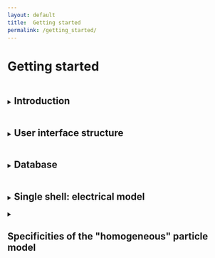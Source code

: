 ```yaml
---
layout: default
title:  Getting started
permalink: /getting_started/
---
```


<h1> Getting started </h1>
<details>
<summary><h2 class="menutitle"> Introduction</h2></summary>

<p class="retrait"> MyDEP is a Java based standalone software which allows to study dielectric particle response to AC electric fields and to analyse the electric properties of biological cells.
It consists of a Graphical User Interface (GUI) supporting a literature-based database. This tool can also be used with the user's own data sets. </p>

<h2 class="menutitle"> Installation and system requirements </h2>

<p> MyDEP can be run on Windows, Mac OS X or Linux/Ubuntu operating systems. It requires Java to be installed on your system.</p>
<p> Download the latest version of MyDEP by clicking on the "Free Download" button in the page header.
Unzip the folder (zip archive) and open it. Double-click on the mydep.jar file.</p>
<p> For OS X users, depending on the security preferences, the following message might be displayed: </p>

<div class="DIVimage60">
    <img class="im" src='/assets/img/image01_mac.png' />
</div>
<p>In this case click on OK, go to System Preferences -> Security and Privacy. Under the General tab the following info should appear:</p>

<div class="DIVimage60">
    <img class="im" src='/assets/img/image02_mac.png' />
</div>

<p> Click on "Open anyway" -> Open </p>

<div class="DIVimage60">
    <img class="im" src='/assets/img/image03_mac.png' />
</div>

<p> The "mydep.ini" file will be created containing all your preferences and the following screen will appear with the application: </p>

<div class="DIVimage">
    <img class="im" src='/assets/img/image04_MyDEP.png' />
</div>

 </details>
<details>
<summary><h2 class="menutitle"> User interface structure </h2></summary>

<div class="DIVimage">
    <img class="im" src='/assets/img/Image05_MyDEP_cadreRouge_number_menubar.png' />
</div>

<p> The interface is constituted of nine different parts: </p>
<ol>
  <li> Medium </li>
  <li> Frequencies </li>
  <li> Model </li>
  <li> Sweep </li>
  <li> Calculate </li>
  <li> Graphs </li>
  <li> Results </li>
  <li> Display options </li>
  <li> Menu bar </li>
</ol>  

The following section describes them one by one.

It should be noted that tooltips are available for most of the interface parameters. To access them, the user should place the mouse cursor on the desired parameter.

  <details><summary class="tab"><h4 class="menutitle"> 1. Medium </h4> </summary><p class="retrait"> In this section, the user can choose the dielectric properties of the medium which are $\sigma_m$, the electrical conductivity and $\varepsilon_m$, the relative permittivity.
	An additional box allows to indicate the value of the volume fraction $\phi$. It corresponds to the fraction of the volume of the cells compared to the volume of liquid. This value is needed only for the calculation of the permittivity and conductivity of the suspension of particles with the Maxwell and Asami methods that will be described later.</p>
  </details>
  <details><summary class="tab"><h4 class="menutitle"> 2. Frequencies </h4></summary> <p> In this section, the user can choose the start and stop frequencies of the graph as well as the number of points, logarithmically spaced, that will be used. </p>
</details>
  <details><summary class="tab"><h4 class="menutitle"> 3. Model </h4></summary> <p> In this section, the user can choose the particle model that will be implemented. Dielectric particles such as cells are usually represented as concentric shells. Here the user can specify the number of layers that will be used. Moreover, the particle shape can be either spherical or ellipsoidal. The possible models are: </p>

  <ul>
      <li> <b>Homogeneous particle:</b> this model corresponds to a completely homogeneous particle.
        <br><br>
        <div class="DIVimage">
            <img class="im" src='/assets/img/image06_homogeneous.png' />
        </div><br>
      </li>
      <li> <b>Single-shell:</b> this model corresponds to a particle with an outside layer. For a cell it typically represents a cytoplasm surrounded by a lipid membrane.
        <br><br>
        <div class="DIVimage">
            <img class="im" src='/assets/img/image07_single.png' />
        </div><br>

<details><summary class="tab"><h5 class="menutitle"> Single shell: electrical model </h5> </summary>
<p class="retrait"> For the Single-shell model an additional feature allows to specify different properties of the cell membrane: either the "Classical Model" ($th_{cm}$, $\sigma_{cm}$ and $\varepsilon_{cm}$) or the "Electrical Model" (specific membrane conductance $G_{cm}$ and capacitance $C_{cm}$). </p>
<p>
<ul>
    <li>From "Classical Model" to "Electrical Model":<br>
    If the "Classical Model" is selected, a click on the "Convert" button will calculate $G_{cm}$  and $C_{cm}$ following the formula:
    $$G_{cm}=\frac{\sigma_{cm}}{th_{cm}}$$
    $$C_{cm}=\frac{\varepsilon_{cm}}{th_{cm}}$$
    A click on "Electrical Model" will use the calculated values.<br>
    </li>
    <li>
    From "Electrical Model" to "Classical Model":<br>
    If the "Electrical Model" is selected, a click on the "Convert" button will make the $th_{cm}$ box accessible. Once the value is entered, press the "ok" button. The values of $\sigma_{m}$ and $\varepsilon_{cm}$ will be calculated.
    A click on "Classical Model" will use the calculated values.
    </li>
</ul>
</p>
  </details>
      </li>
      <li> <b>Two-shell:</b> this model corresponds to a particle with two outside layers. For a cell it corresponds to a cytoplasm surrounded by a cell membrane and a cell wall.
        <br><br>
        <div class="DIVimage">
            <img class="im" src='/assets/img/image08_two.png' />
        </div><br>
      </li>
      <li> <b>Three-shell:</b> this model corresponds to a cell with one outside layer and a nucleus occupying a significant volume. The order of the layers from the inside to the outside is nucleoplasm, nuclear envelope, cytoplasm and cell membrane.
        <br><br>
        <div class="DIVimage">
            <img class="im" src='/assets/img/image09_three.png' />
        </div><br>
      </li>
      <li> <b>Four-shell:</b> this model corresponds to a cell with two outside layers and a nucleus occupying a significant volume. The order of the layers from the inside to the outside is nucleoplasm, nuclear envelope, cytoplasm, cell membrane and cell wall.
        <br><br>
        <div class="DIVimage">
            <img class="im" src='/assets/img/image10_four.png' />
        </div><br>
      </li>
  </ul>  

  <p>Here is a summarized description of the implemented cell models (the four-shell model is not represented here):</p>
  <div>
      <img class="im" src='/assets/img/image11_CellModel.png' />
  </div>

  </details>
  <details><summary class="tab"><h4 class="menutitle"> 4. Sweep </h4></summary> <p class="retrait"> The Sweep button, once pressed, performs a sweep on different values of the selected parameter. To change the parameter on which the sweep is performed, click on the Sweep parameter and select the desired parameter (cf following image). The number of points used, as well as the min and max value, can also be specified. If the log button is pressed, the values will be logarithmically distributed (linearly distributed otherwise). </p>
  <div class="DIVimage60">
      <img class="im" src='/assets/img/image12_SweepParameters.png' />
  </div>

  </details>
  <details><summary class="tab"><h4 class="menutitle"> 5. Calculate </h4></summary> <p class="retrait"> The Calculate button performs the corresponding calculation displayed in the Graphs section. The orange color of the button indicates that no calculation has been performed. The button turns green once the calculation is done.</p>
	<p class="retrait">If the Sweep button is pressed, the progression of the calculation will be displayed on this button by using a progress bar.</p>

  </details>
  <details><summary class="tab"><h4 class="menutitle"> 6. Graphs </h4></summary> <p class="retrait"> The graphs displayed in this section are the following:</p>
	<ul>
    <li> Clausius-Mossotti factor, abbreviated CM factor (real and/or imaginary part).</li>
    <li> Complex Permittivity:
	<ul>
          <li> $|\varepsilon_{eq}^{\ast}| / \varepsilon_{0}$: the modulus of the equivalent complex relative permittivity of the particle. </li>
          <li> $|\varepsilon_{m}^{\ast}|/ \varepsilon_{0}$: the modulus of the complex relative permittivity of the medium. </li>
          <li> $|\varepsilon_{mix}^{\ast}| /  \varepsilon_{0}$: the modulus of the equivalent complex relative permittivity of the particles in suspension in the medium. </li>			
        </ul>  		
		</li>
    <li> Permittivity: 
        <ul>
          <li> $\varepsilon_{eq}$: the equivalent relative permittivity of the particle. </li>
	  <li> $\varepsilon_{m}$: the relative permittivity of the medium. </li>
          <li> $\varepsilon_{mix}$: the equivalent relative permittivity of the particles in suspension in the medium at the given volume fraction.</li>
        </ul>  
    </li>    
    <li> Conductivity:
        <ul>
          <li> $\sigma_{eq}$: the equivalent electrical conductivity of the particle. </li>
	  <li> $\sigma_{m}$: the electrical conductivity of the medium. </li>
          <li> $\sigma_{mix}$: the equivalent electrical conductivity of the particles in suspension in the medium at the given volume fraction.</li>
        </ul>  
    </li>
    <li>Crossover: This graph corresponds to the different crossover frequencies when the sweep mode is used.
    </li>
  </ul>

  <p> <b>Editing curves:</b></p>
  <ul>
      <li> <b>Zooming</b>:<br> You can zoom the graph using the scroll-wheel of your mouse or the zoom functionality of your trackpad. </li>
      <li> <b>Curve properties: </b><br>
      A left click on a displayed curve will select the curve which will appear in a thicker linestyle. The corresponding parameters used for its creation will be displayed in the left part of the interface (Medium/Frequencies/Model).<br>
      A right click on a displayed curve will cause a popup menu to appear with the following options:
      <ul>
        <li>Curve parameters: The line style of the curve and its width can be adjusted as well as its color with Swatches, HSV, HSL, RGB and CMYK color models. Each point of the curve can also be represented by a marker for which the type and size can be adjusted.</li>
        <li> Sweep curve parameters:
         If the curve was generated in the sweep mode (sweep of one parameter), this menu enables to modify the line style, line width and color of all the curves generated during the sweep. </li>
        <li> Delete curve: Delete the specific curve. </li>
      </ul>
      </li>
      <li> <b>Legend:</b><br>
      The legend can be moved in the graph by dragging it. The following parameters can be modified by right-clicking on the legend -> Legend parameters:
      <ul>
      <li> Opacity of the legend: By default, the legend background is opaque but can become transparent by unclicking the button.</li>
      <li> Anchoring (horizontal and vertical): This corresponds to the fixed point when the MyDEP interface size is modified on screen or printed. </li>
      <li> Font and font size </li>
      <li> Font color and background color</li>
      </ul><br>
      <div class="DIVimage">
          <img class="im" src='/assets/img/image13_LegendParameters.png' />
      </div>
      <br>
      In the Sweep mode the legend will display the properties of the last generated curve (default mode) or the selected curve.
      </li>
      <li> <b>Axis properties:</b><br>
      A right click on the axes will give access to the Grid and labels parameters menu. This menu offers the possibility to change:
      <ul>
      <li> The displayed axis properties: horizontal and vertical axis labels (possibility to use html for special characters), the font and the font size</li>
      <li> The unit properties: font and font size. </li>
      <li> Font and font size. </li>
      <li> The major grid and minor grid parameters: line style, line width and color.</li>
      </ul><br>
      <div class="DIVimage">
          <img class="im" src='/assets/img/image14_GridProperties.png' />
      </div>
      <br>
      </li>
</ul>
     </details>
     
  <details><summary class="tab"><h4 class="menutitle"> 7. Results </h4> </summary><p class="retrait"> This section corresponds to an analysis of part of the graphs. The part is different depending on the selected graph:</p>
<ul>
        <li>CM factor tab:
          <ul>
          <li> $Re[CM(f)]$ and $Im[CM(f)]$ button: if pressed the corresponding curves will be displayed.</li>
          <li> Min Max auto button: if pressed the Min and Max value will be adjusted automatically. Otherwise they will correspond to $yAxis_{min}$ and $yAxis_{max}$.</li>
          <li> 	$f_{cursor}$ button: a vertical line will be displayed at the frequency written in the box, whose unit can be adjusted (Hz, kHz, MHz or GHz). The value can also be adjusted with the corresponding slider. The values of $Re[CM(f)]$, $Im[CM(f)]$, $F_{DEP}/\nabla E^2_{RMS}$ and $\Gamma_{ROT}/|E^2|$ are displayed in the $At f_{cursor}$ box.</li>
          <li> $Baseline$ button: a horizontal line will be displayed at the value written in the box. The value can also be adjusted with the corresponding slider.</li>
          <li> $Legend$ button: A click on the Legend button will open a popup menu where the properties to display will be available by ticking the corresponding tickbox. The order of the displayed parameters can be modified by clicking on the corresponding arrows. The "user text" box can be used to display the desired text, using html language when needed.</li>
          <li> Re Crossover: the different crossover frequencies correspond to the frequencies at which $Re[CM(f)] = 0$</li>
	  <li> Im MinMax: the frequencies at which $Im[CM(f)]$ is minimal and maximal</li>
          </ul>
        </li>
        <li> Complex Permittivity, Permittivity and Conductivity tabs:
          <ul>
            <li> Particle, Medium and Mixture buttons: if pressed the corresponding curves will be displayed. </li>
            <li> Min Max auto button: if pressed the Min and Max value will be adjusted automatically. Otherwise, they will be correspond to $|\varepsilon_{eq}^{\ast}| / \varepsilon_{0min}$ and $|\varepsilon_{eq}^{\ast}| / \varepsilon_{0max}$
(respectively $\varepsilon_{min}$ and $\varepsilon_{max}$ and $\sigma_{min}$ and $\sigma_{max}$).</li>		  
            <li> $f_{cursor}$: a vertical line will be displayed at the frequency written in the box, whose unit can be adjusted (Hz, kHz, MHz or GHz). The value can also be adjusted with the corresponding slider. The values for the Particle, Medium and Mixture are displayed in the $At f_{cursor}$ box.</li>
            <li> All the other buttons have similar behavior as described in the CM factor tab.</li>
          </ul>
        </li>
        <li> Crossover tab: if a sweep is performed on the $\sigma_{m}$ button, the corresponding crossover frequencies will be displayed in this graph:
		<ul>
		<li> $Lower$ and $Upper$: if pressed the corresponding curves will be displayed. </li>
    		<li> Min Max auto button: if pressed the Min and Max value will be adjusted automatically. Otherwise, they will be correspond to $Frequency_{min}$ and $Frequency_{max}$. </li>
          	<li> $\sigma_{m} (S/m)$ button: a vertical line will be displayed at the value written in the box. The value can also be adjusted with the corresponding slider.</li>
            	<li> $f_{cursor}$: a horizontal line will be displayed at the frequency written in the box, whose unit can be adjusted (Hz, kHz, MHz or GHz). The value can also be adjusted with the corresponding slider. The values of the Lower and Upper crossover frequencies are displayed in the $At  \sigma_{m}$ box.</li>
<li> Remark: If both the $\sigma_{m} (S/m)$ and $f_{cursor}$ buttons are pressed, a click on a point will move the two cursors together. Draging the $\sigma_{m} (S/m)$ cursor on the graph will move both cursors on the same curve.</li>	
		</ul>	
      	</li>    
</ul>
</details>
	
<details><summary class="tab"><h4 class="menutitle"> 8. Display options </h4></summary>
      <p> This section contains different buttons to adjust the properties of the graphs displayed in the Graphs section:</p>
      <ul>
      	 <li> <i> <b> Clear fig </b> </i> button: Clear fig removes all curves from the Graph section</li>
         <li> <i> <b> X Log </b> </i> button: If X Log is pressed the x axis will be displayed with a logarithmic scale, otherwise with a linear scale.</li>
         <li> <i> <b>Y Log </b> </i> button: If Y Log is pressed the x axis will be displayed with a logarithmic scale, otherwise with a linear scale.</li>
         <li> <i> <b> Hold on </b> </i>  button:  Hold on retains plots in the current axes so that new plots added to the axes do not delete existing plots.</li>
         <li> <i> <b>Reset zoom</b> </i> button: Reset zoom resets the graph to its initial zoom.</li>
         <li> <i> <b> Legend </b> </i>button: Legend displays the legend in the graph.</li>
      </ul>
      </details>
  <details><summary class="tab"><h4 class="menutitle"> 9. Menu bar </h4></summary> <p>The menu bar contains different categories:</p>
      <ul>
        <li>File
        <ul><li>Quit: Quit the interface.</li></ul></li>
        <li> Data
        <ul><li>Import: Import a new database.</li>
            <li>Export:
              <ul> <li> user database: Export the user database (user_database.txt) at the desired location. By default the user_database.txt file is generated in the mydep directory each time the MyDEP software is closed.</li>
              <li> complete_database: Export the complete database (database .txt and user_database.txt merged) at the desired location. </li>
              <li> mixture -> Asami-Hanai parameters-> Number of increments: set the number of increments used to calculate the mixture equivalent permittivity using the Asami-Hanai formula. </li>
              </ul>
            </li>
        </ul>
        </li>
        <li> Interface
        <ul><li> Print: Print the interface using the printer. From this menu a pdf can be generated directly (on macOS) or by using a pdfPrinter.</li>
            <li> Export: Open a popupmenu for exporting the interface as displayed in the following image. The following parameters can be choosen:
              <ul>
                <li>	Output format: A5 to A0 or personalized by specifying the width and height.
                </li>
                <li> Resolution: 75, 150, 300 or 600 dpi.
                </li>
                <li> Orientation.
                </li>
                <li> Keep screen aspect ratio: keep the same aspect ratio as what is displayed on the screen. This option will partially rule out the output format chosen. Only one dimension will be conserved.
                </li>
                <li> File format: pdf, jpg, bmp, gif, png, jpeg.
                </li>
              </ul>
              <br>
              <div class="DIVimage">
                  <img class="im" src='/assets/img/image15_Interface_export_parameters.png' />
              </div>
           </li>
        </ul>
        </li>
        <li> Graph
        <ul><li> Undock windows: This option allows to separate the myDEP interface in 3 parts:
              <ul>
                <li>The parameters part containing the left part of the interface (Medium/Frequencies/Model)</li>
                <li>Graphs</li>
                <li>Results and Display options</li>
              </ul>
            <p>Closing  the Graphs or Results and Display parts will redock them all together.</p></li>
            <li> Print: Print the graph displayed on the screen using the printer. From this menu a pdf can be generated directly (on macOS) or by using a pdfPrinter </li>
            <li> Export: Open a popupmenu for exporting the graph displayed on the screen. The following parameters can be choosen:
              <ul>
                <li> Output format (A5 to A0 or personalized by specifying the width and height.</li>
	              <li> Resolution: 75, 150, 300 or 600 dpi.</li>
                <li> Orientation. </li>
                <li> Keep screen aspect ratio: keep the same aspect ration as what is displayed on the screen. This option will partially rule out the output format chosen. Only one dimension will be conserved.</li>
                <li> File format: pdf, jpg, bmp, gif, png, jpeg. </li>
              </ul>
            </li>
            <li> Grid and labels parameters: already explained in the Graph section</li>
            <li> Legend parameters: already explained in the Graph section</li>
        </ul>
        </li>
        <li> Help </li>
        </ul>


 </details>
 </details>
<details>
<summary><h2 class="menutitle"> Database </h2></summary>


<p class="retrait">MyDEP allows to work with cell models from the Homogeneous particle model up to a Four-shell particle model, spherical or ellipsoidal. A database, compiling data for each model that were found in the literature has been created. This database is in the file database.txt. </p>

<p class="retrait">For each model all the information concerning the model can be seen by Clicking on the View references button. The popup menu that open contains:
<ul>
    <li> The Name of the model</li>
    <li> The Author </li>
    <li> The Title of the Article </li>
    <li>The journal where the data were published </li>
    <li> The DOI or link where the article can be found (For a given DOI_ex, the article can be found at dx.doi.org/DOI_ex)</li>
    <li> The year of publication </li>
    <li> Remarks: if additional comments are needed </li>
</ul>
<br>
<div class="DIVimage">
    <img class="im" src='/assets/img/image16_ViewReferences.png' />
</div>
</p>

<p class="retrait">The users can either use the model already implemented in the database or create their own. To do so, click on the "Create" button in the desired model type, specify the name of the model and any additional information. Replace the values already present in the interface by the desired ones and click on Save. The saved model will be automatically saved in the user database once the MyDEP software will be closed. The model from the user database can also be deleted by clicking on the Delete button.

A similar principle is applied for the different media in the medium section of MyDEP. For each medium "name" and "Remarks" field are available through the "View" button.</p>


 </details>
<details>
<summary><h2 class="menutitle">Single shell: electrical model </h2></summary>

<p>For the Single-shell model an additional feature allows to specify different properties of the cell membrane: either the "Classical Model" ($th_{cm}$, $\sigma_{cm}$ and $\varepsilon_{cm}$) or the "Electrical Model" (specific membrane conductance $G_{cm}$ and capacitance $C_{cm}$). </p>

<p>
<ul>
    <li>From "Classical Model" to "Electrical Model":<br>
    If the "Classical Model" is selected, a click on the "Convert" button will calculate $G_{cm}$  and $C_{cm}$ following the formula:
    $$G_{cm}=\frac{\sigma_{cm}}{th_{cm}}$$
    $$C_{cm}=\frac{\varepsilon_{cm}}{th_{cm}}$$
    A click on "Electrical Model" will use the calculated values.<br>
    </li>
    <li>
    From "Electrical Model" to "Classical Model":<br>
    If the "Electrical Model" is selected, a click on the "Convert" button will make the $th_{cm}$ box accessible. Once the value is entered, press the "ok" button. The values of $\sigma_{m}$ and $\varepsilon_{cm}$ will be calculated.
    A click on "Classical Model" will use the calculated values.
    </li>
</ul>
</p>

</details>
<details>
<summary><h2 class="menutitle">Specificities of the "homogeneous" particle model </h2></summary>


<p>
The "classical model" uses the electrical properties of the particles, $\sigma_p$ and $\varepsilon_p$, for the calculation of the CM factor, Permittivity, Conductivity and Crossover frequencies (see "Graphs" section). The radius of the particle is only used for the calculation of $F_{DEP}/\nabla E^2_{RMS}$ and $\Gamma_{ROT}/|E^2| $ and, for the ellipsoid, for depolarization factor and all the calculations.

For small particles, surface charges affect significantly their dielectric response and should be taken into account, as shown by the formula:

$$ \sigma_p=\sigma_{p bulk}+\frac{2K_s^i}{r}+\frac{2K_s^d}{r}$$

where<br>
$\sigma_{p bulk}$: bulk electrical conductivity of the particle <br>
$K_s^i$: Stern layer conductance <br>
$K_s^d$: diffuse layer conductance <br>

To account for surface conductance, the user can either specify :
<ul>
  <li> $K_s^i$ and $K_s^d$ </li>
  <li> $K_s^i$ and the zeta potential $\zeta$. </li>
</ul>
</p>
</details>

<style>
	/*getting started css*/
.menutitle {
    display: inline-block;
}

.tab {
	padding-left:5em;
}

details[open] summary ~ * {
  animation: sweep .5s ease-in-out;
}

@keyframes sweep {
  0%    {opacity: 0; margin-left: -10px}
  100%  {opacity: 1; margin-left: 0px}
}
/*******************/
</style>

